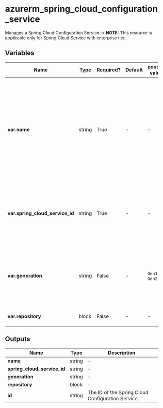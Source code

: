 # azurerm_spring_cloud_configuration_service

Manages a Spring Cloud Configuration Service.-> **NOTE:** This resource is applicable only for Spring Cloud Service with enterprise tier.

## Variables

| Name | Type | Required? | Default  | possible values | Description |
| ---- | ---- | --------- | -------- | ----------- | ----------- |
| **var.name** | string | True | -  |  -  | The name which should be used for this Spring Cloud Configuration Service. The only possible value is `default`. Changing this forces a new Spring Cloud Configuration Service to be created. | 
| **var.spring_cloud_service_id** | string | True | -  |  -  | The ID of the Spring Cloud Service. Changing this forces a new Spring Cloud Configuration Service to be created. | 
| **var.generation** | string | False | -  |  `Gen1`, `Gen2`  | The generation of the Spring Cloud Configuration Service. Possible values are `Gen1` and `Gen2`. | 
| **var.repository** | block | False | -  |  -  | One or more `repository` blocks. | 



## Outputs

| Name | Type | Description |
| ---- | ---- | --------- | 
| **name** | string  | - | 
| **spring_cloud_service_id** | string  | - | 
| **generation** | string  | - | 
| **repository** | block  | - | 
| **id** | string  | The ID of the Spring Cloud Configuration Service. | 